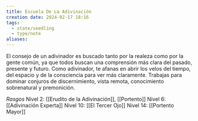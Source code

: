 ```yaml
---
title: Escuela De La Adivinación
creation date: 2024-02-17 18:16
tags:
  - state/seedling
  - type/note
aliases:
---
```

El consejo de un adivinador es buscado tanto por la realeza como por la gente común, ya que todos buscan una comprensión más clara del pasado, presente y futuro. Como adivinador, te afanas en abrir los velos del tiempo, del espacio y de la consciencia para ver más claramente. Trabajas para dominar conjuros de discernimiento, vista remota, conocimiento sobrenatural y premonición.


*Rasgos*
Nivel 2: [[Erudito de la Adivinación]], [[Portento]]
Nivel 6: [[Adivinación Experta]]
Nivel 10: [[El Tercer Ojo]]
Nivel 14: [[Portento Mayor]]